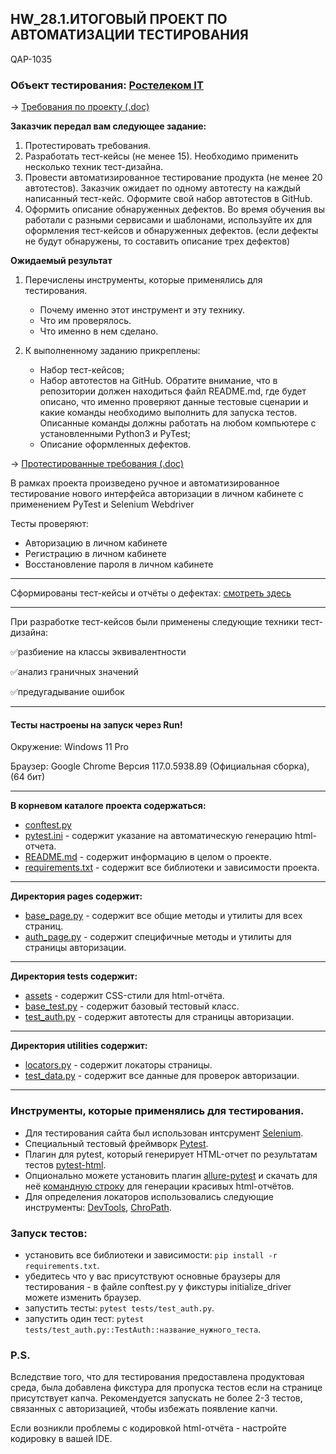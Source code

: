 ## HW_28.1.ИТОГОВЫЙ ПРОЕКТ ПО АВТОМАТИЗАЦИИ ТЕСТИРОВАНИЯ
QAP-1035
### Объект тестирования: [Ростелеком IT](https://b2c.passport.rt.ru)

→ [Требования по проекту (.doc)](https://docs.google.com/document/d/18DggAU8-W1-TEcbM9WgnG_L3YDF8uFKQrAS7rjS9w2g/edit?usp=sharing)

**Заказчик передал вам следующее задание:**

1. Протестировать требования.
2. Разработать тест-кейсы (не менее 15). Необходимо применить несколько техник тест-дизайна.
3. Провести автоматизированное тестирование продукта (не менее 20 автотестов). Заказчик ожидает по одному автотесту на каждый написанный тест-кейс. Оформите свой набор автотестов в GitHub.
4. Оформить описание обнаруженных дефектов. Во время обучения вы работали с разными сервисами и шаблонами, используйте их для оформления тест-кейсов и обнаруженных дефектов. (если дефекты не будут обнаружены, то составить описание трех дефектов)

**Ожидаемый результат**

1. Перечислены инструменты, которые применялись для тестирования.

   * Почему именно этот инструмент и эту технику.
   * Что им проверялось.
   * Что именно в нем сделано.
   
2. К выполненному заданию прикреплены:

   * Набор тест-кейсов;
   * Набор автотестов на GitHub. Обратите внимание, что в репозитории должен находиться файл README.md, где будет описано, что именно проверяют данные тестовые сценарии и какие команды необходимо выполнить для запуска тестов. Описанные команды должны работать на любом компьютере с установленными Python3 и PyTest;
   * Описание оформленных дефектов.

→ [Протестированные требования (.doc)](https://docs.google.com/document/d/1CGkBrCJ-5bS-VqMzsyX0Xakinjvp4bG6-4LIPTXHYEs/edit?usp=sharing)

В рамках проекта произведено ручное и автоматизированное тестирование нового интерфейса авторизации в личном кабинете с применением PyTest и Selenium Webdriver

Тесты проверяют:
* Авторизацию в личном кабинете
* Регистрацию в личном кабинете
* Восстановление пароля в личном кабинете
___
Сформированы тест-кейсы и отчёты о дефектах: [смотреть здесь](https://docs.google.com/spreadsheets/d/1045_wAYBXBWABqTyiGLeQmq2eslhoFgMuW6y5fRI29o/edit?usp=sharing)
___
При разработке тест-кейсов были применены следующие техники тест-дизайна:

✅разбиение на классы эквивалентности

✅анализ граничных значений

✅предугадывание ошибок
___
#### Тесты настроены на запуск через Run!

Окружение: Windows 11 Pro

Браузер: Google Chrome Версия 117.0.5938.89 (Официальная сборка), (64 бит)
***
**В корневом каталоге проекта содержаться:**
* [conftest.py](https://github.com/Anzhylik/HW_28_Final_project_Rostelecom_Ryabinina_A.M./blob/master/conftest.py)
* [pytest.ini](https://github.com/Anzhylik/HW_28_Final_project_Rostelecom_Ryabinina_A.M./blob/master/pytest.ini) - содержит указание на автоматическую генерацию html-отчета.
* [README.md](https://github.com/Anzhylik/HW_28_Final_project_Rostelecom_Ryabinina_A.M./blob/master/README.md) - содержит информацию в целом о проекте.
* [requirements.txt](https://github.com/Anzhylik/HW_28_Final_project_Rostelecom_Ryabinina_A.M./blob/master/requirements.txt) - содержит все библиотеки и зависимости проекта.
***
**Директория pages содержит:**
* [base_page.py](https://github.com/Anzhylik/HW_28_Final_project_Rostelecom_Ryabinina_A.M./blob/master/pages/base_page.py) - содержит все общие методы и утилиты для всех страниц.
* [auth_page.py](https://github.com/Anzhylik/HW_28_Final_project_Rostelecom_Ryabinina_A.M./blob/master/pages/auth_page.py) - содержит специфичные методы и утилиты для страницы авторизации.
***
**Директория tests содержит:**
* [assets](https://github.com/Anzhylik/HW_28_Final_project_Rostelecom_Ryabinina_A.M./tree/master/tests/assets) - содержит CSS-стили для html-отчёта.
* [base_test.py](https://github.com/Anzhylik/HW_28_Final_project_Rostelecom_Ryabinina_A.M./blob/master/tests/base_test.py) - содержит базовый тестовый класс.
* [test_auth.py](https://github.com/Anzhylik/HW_28_Final_project_Rostelecom_Ryabinina_A.M./blob/master/tests/test_auth.py) - содержит автотесты для страницы авторизации.
***
**Директория utilities содержит:**
* [locators.py](https://github.com/Anzhylik/HW_28_Final_project_Rostelecom_Ryabinina_A.M./blob/master/utilities/locators.py) - содержит локаторы страницы.
* [test_data.py](https://github.com/Anzhylik/HW_28_Final_project_Rostelecom_Ryabinina_A.M./blob/master/utilities/test_data.py) - содержит все данные для проверок авторизации.
***
### Инструменты, которые применялись для тестирования.

* Для тестирования сайта был использован 
интсрумент [Selenium](https://www.selenium.dev/).
* Специальный тестовый фреймворк [Pytest](https://docs.pytest.org/).
* Плагин для pytest, который генерирует HTML-отчет по результатам тестов [pytest-html](https://pytest-html.readthedocs.io/en/latest/).
* Опционально можете установить плагин [allure-pytest](https://pypi.org/project/allure-pytest/) и скачать для неё [командную строку](https://repo.maven.apache.org/maven2/io/qameta/allure/allure-commandline/) для генерации красивых html-отчётов.
* Для определения локаторов использовались 
следующие инструменты: [DevTools](https://developer.chrome.com/docs/devto), [ChroPath](https://chrome.google.com/webstore/detail/chropath/ljngjbnaijcbncmcnjfhigebomdlkcjo).

### Запуск тестов:
* установить все библиотеки и зависимости: `pip install -r requirements.txt`.
* убедитесь что у вас присутствуют основные браузеры для тестирования - в файле conftest.py у фикстуры initialize_driver можете изменить браузер.
* запустить тесты: `pytest tests/test_auth.py`.
* запустить один тест: `pytest tests/test_auth.py::TestAuth::название_нужного_теста`.

### P.S.
Вследствие того, что для тестирования предоставлена продуктовая среда, была добавлена фикстура для пропуска тестов если на странице присутствует капча. Рекомендуется запускать не более 2-3 тестов, связанных с авторизацией, чтобы избежать появление капчи.

Если возникли проблемы с кодировкой html-отчёта - настройте кодировку в вашей IDE.


